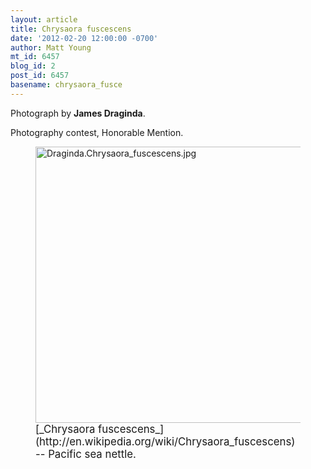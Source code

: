 ```yaml
---
layout: article
title: Chrysaora fuscescens
date: '2012-02-20 12:00:00 -0700'
author: Matt Young
mt_id: 6457
blog_id: 2
post_id: 6457
basename: chrysaora_fusce
---
```

Photograph by **James Draginda**.

Photography contest, Honorable Mention.

<figure>
<img src="{{ site.baseurl }}/uploads/2012/Draginda.Chrysaora_fuscescens.jpg" alt="Draginda.Chrysaora_fuscescens.jpg" width="590" height="442" />
<figcaption markdown="span">
<big>[_Chrysaora fuscescens_](http://en.wikipedia.org/wiki/Chrysaora_fuscescens) -- Pacific sea nettle.</big>

</figcaption>
</figure>

